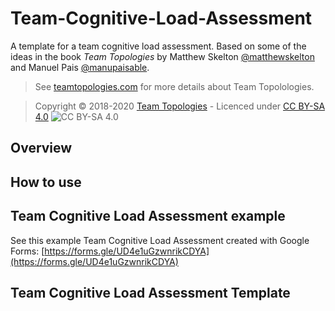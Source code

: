 # Team-Cognitive-Load-Assessment
A template for a team cognitive load assessment. Based on some of the ideas in the book _Team Topologies_ by Matthew Skelton [@matthewskelton](https://github.com/matthewskelton) and Manuel Pais [@manupaisable](https://github.com/manupaisable).

> See [teamtopologies.com](https://teamtopologies.com/) for more details about Team Topolologies.

> Copyright © 2018-2020 [Team Topologies](https://teamtopologies.com/) - Licenced under [CC BY-SA 4.0](https://creativecommons.org/licenses/by-sa/4.0/) ![CC BY-SA 4.0](https://licensebuttons.net/l/by-sa/3.0/88x31.png)

## Overview

## How to use

## Team Cognitive Load Assessment example

See this example Team Cognitive Load Assessment created with Google Forms: [https://forms.gle/UD4e1uGzwnrikCDYA](https://forms.gle/UD4e1uGzwnrikCDYA)

## Team Cognitive Load Assessment Template
